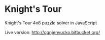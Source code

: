 # Knight's Tour
Knight's Tour 4x8 puzzle solver in JavaScript

Live version: http://ognjenvucko.bitbucket.org/
